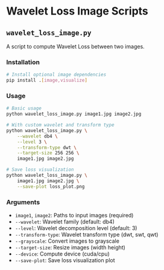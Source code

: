 # Wavelet Loss Image Scripts

## `wavelet_loss_image.py`

A script to compute Wavelet Loss between two images.

### Installation

```bash
# Install optional image dependencies
pip install .[image,visualize]
```

### Usage

```bash
# Basic usage
python wavelet_loss_image.py image1.jpg image2.jpg

# With custom wavelet and transform type
python wavelet_loss_image.py \
    --wavelet db4 \
    --level 3 \
    --transform-type dwt \
    --target-size 256 256 \
    image1.jpg image2.jpg

# Save loss visualization
python wavelet_loss_image.py \
    image1.jpg image2.jpg \
    --save-plot loss_plot.png
```

### Arguments

- `image1`, `image2`: Paths to input images (required)
- `--wavelet`: Wavelet family (default: db4)
- `--level`: Wavelet decomposition level (default: 3)
- `--transform-type`: Wavelet transform type (dwt, swt, qwt)
- `--grayscale`: Convert images to grayscale
- `--target-size`: Resize images (width height)
- `--device`: Compute device (cuda/cpu)
- `--save-plot`: Save loss visualization plot